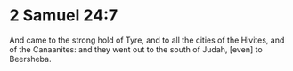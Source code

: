 # 2 Samuel 24:7

And came to the strong hold of Tyre, and to all the cities of the Hivites, and of the Canaanites: and they went out to the south of Judah, [even] to Beersheba.